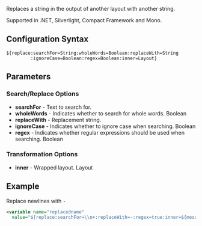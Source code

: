 Replaces a string in the output of another layout with another string. 

Supported in .NET, Silverlight, Compact Framework and Mono.

## Configuration Syntax
```
${replace:searchFor=String:wholeWords=Boolean:replaceWith=String
         :ignoreCase=Boolean:regex=Boolean:inner=Layout}
```

## Parameters
### Search/Replace Options
* **searchFor** - Text to search for.
* **wholeWords** - Indicates whether to search for whole words. Boolean
* **replaceWith** - Replacement string.
* **ignoreCase** - Indicates whether to ignore case when searching. Boolean
* **regex** - Indicates whether regular expressions should be used when searching. Boolean

### Transformation Options
* **inner** - Wrapped layout. Layout

## Example
Replace newlines with `-`

```xml
<variable name="replacedname" 
  value="${replace:searchFor=\\n+:replaceWith=-:regex=true:inner=${message}}" />
```